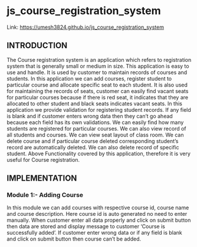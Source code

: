 # js_course_registration_system

Link: https://umesh3824.github.io/js_course_registration_system

## INTRODUCTION
The Course registration system is an application which refers to registration system that is generally small or medium in size. This application is easy to use and handle. It is used by customer to maintain records of courses and students. In this application we can add courses, register student to particular course and allocate specific seat to each student. It is also used for maintaining the records of seats, customer can easily find vacant seats for particular courses because if there is red seat, it indicates that they are allocated to other student and black seats indicates vacant seats.
In this application we provide validation for registering student records. If any field is blank and if customer enters wrong data then they can’t go ahead because each field has its own validations. We can easily find how many students are registered for particular courses. We can also view record of all students and courses. We can view seat layout of class room. We can delete course and if particular course deleted corresponding student’s record are automatically deleted. We can also delete record of specific student. Above Functionality covered by this application, therefore it is very useful for Course registration.


## IMPLEMENTATION

### Module 1:- Adding Course
In this module we can add courses with respective course id, course name and course description. Here course id is auto generated no need to enter manually. When customer enter all data properly and click on submit button then data are stored and display message to customer ‘Course is successfully added’. If customer enter wrong data or if any field is blank and click on submit button then course can’t be added.
